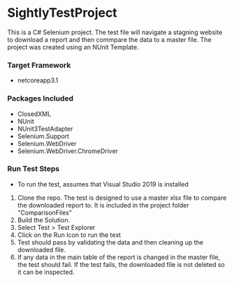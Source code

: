 # SightlyTestProject

This is a C# Selenium project. The test file will navigate a stagning website to download a report and then commpare the data to a master file.
The project was created using an NUnit Template.

### Target Framework

- netcoreapp3.1

### Packages Included

- ClosedXML
- NUnit
- NUnit3TestAdapter
- Selenium.Support
- Selenium.WebDriver
- Selenium.WebDriver.ChromeDriver

### Run Test Steps
- To run the test, assumes that Visual Studio 2019 is installed

1. Clone the repo. The test is designed to use a master xlsx file to compare the downloaded report to. It is included in the project folder "ComparisonFiles" 
2. Build the Solution.
3. Select Test > Test Explorer 
4. Click on the Run Icon to run the test
5. Test should pass by validating the data and then cleaning up the downloaded file. 
6. If any data in the main table of the report is changed in the master file, the test should fail. If the test fails, the downloaded file is not deleted so it can be inspected.

